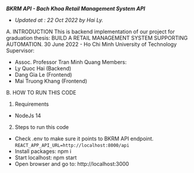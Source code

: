 ***BKRM API - Bach Khoa Retail Management System API***
- _Updated at : 22 Oct 2022 by Hai Ly._

A. INTRODUCTION
This is backend implementation of our project for graduation thesis: BUILD A RETAIL MANAGEMENT SYSTEM SUPPORTING AUTOMATION.
30 June 2022 - Ho Chi Minh University of Technology
Supervisor: 
- Assoc. Professor Tran Minh Quang
Members: 
- Ly Quoc Hai (Backend)
- Dang Gia Le (Frontend)
- Mai Truong Khang (Frontend)

B. HOW TO RUN THIS CODE
1. Requirements
- NodeJs 14

2. Steps to run this code
- Check .env to make sure it points to BKRM API endpoint.
```REACT_APP_API_URL=http://localhost:8000/api```
- Install packages: npm i
- Start localhost: npm start
- Open browser and go to: http://localhost:3000